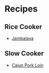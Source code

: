 # Recipes

## Rice Cooker
* [Jambalaya](Jambalaya.md)

## Slow Cooker
* [Cajun Pork Loin](Cajun_Pork_Loin.md)
